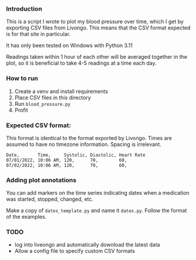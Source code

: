 ### Introduction

This is a script I wrote to plot my blood pressure over time, which I get by exporting CSV files from Livongo.
This means that the CSV format expected is for that site in particular.

It has only been tested on Windows with Python 3.11

Readings taken within 1 hour of each other will be averaged together in the plot, so it is beneficial to take 4-5
readings at a time each day.

### How to run
1. Create a venv and install requirements
2. Place CSV files in this directory
3. Run `blood_pressure.py`
4. Profit


### Expected CSV format:


This format is identical to the format exported by Livongo.
Times are assumed to have no timezone information.
Spacing is irrelevant.
```
Date,       Time,     Systolic, Diastolic, Heart Rate
07/01/2022, 10:06 AM, 120,      70,        60,
07/02/2022, 10:06 AM, 120,      70,        60,
```

### Adding plot annotations
You can add markers on the time series indicating dates when a medication was started, stopped, changed, etc.

Make a copy of `dates_template.py` and name it `dates.py`. Follow the format of the examples.

### TODO
- log into liveongo and automatically download the latest data
- Allow a config file to specify custom CSV formats
